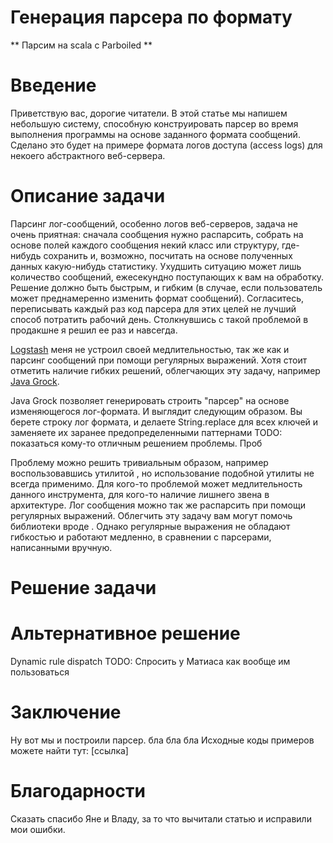 Генерация парсера по формату
======================================
** Парсим на scala с Parboiled **

# Введение
Приветствую вас, дорогие читатели.
В этой статье мы напишем небольшую систему, способную конструировать
парсер во время выполнения программы на основе заданного формата сообщений.
Сделано это будет на примере формата логов доступа (access logs) для
некоего абстрактного веб-сервера.

[pro-parboiled]: http://habrahabr.ru/post/270233

# Описание задачи
Парсинг лог-сообщений, особенно логов веб-серверов, задача не очень приятная:
сначала сообщения нужно распарсить, собрать на основе полей каждого сообщения
некий класс или структуру, где-нибудь сохранить и, возможно, посчитать на
основе полученных данных какую-нибудь статистику. Ухудшить ситуацию может лишь
количество сообщений, ежесекундно поступающих к вам на обработку. Решение
должно быть быстрым, и гибким (в случае, если пользователь может преднамеренно
изменить формат сообщений). Согласитесь, переписывать каждый раз код парсера
для этих целей не лучший способ потратить рабочий день. Столкнувшись с такой
проблемой в продакшне я решил ее раз и навсегда.

[Logstash][logstash] меня не устроил своей медлительностью, так же как и
парсинг сообщений при помощи регулярных выражений. Хотя стоит отметить
наличие гибких решений, облегчающих эту задачу, например [Java Grock][java-grock].

Java Grock позволяет генерировать строить "парсер" на основе изменяющегося
лог-формата. И выглядит следующим образом. Вы берете строку лог формата,
и делаете String.replace для всех ключей и заменяете их заранее
предопределенными паттернами
TODO:
показаться кому-то отличным решением проблемы. Проб

Проблему можно решить тривиальным образом, например воспользовавшись утилитой
, но использование подобной утилиты не всегда применимо.
Для кого-то проблемой может медлительность данного инструмента, для кого-то
наличие лишнего звена в архитектуре.
Лог сообщения можно так же распарсить при помощи регулярных выражений. Облегчить
эту задачу вам могут помочь библиотеки вроде .
Однако регулярные выражения не обладают гибкостью и работают медленно, в сравнении
с парсерами, написанными вручную.

[java-grock]: https://TODO

[logstash]: http://logstash.com

# Решение задачи

##

# Альтернативное решение
Dynamic rule dispatch
TODO: Спросить у Матиаса как вообще им пользоваться

# Заключение
Ну вот мы и построили парсер. бла бла бла
Исходные коды примеров можете найти тут: [ссылка]

# Благодарности
Сказать спасибо Яне и Владу, за то что вычитали статью и исправили мои ошибки.
